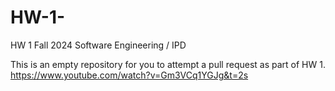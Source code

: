 # HW-1-

HW 1 Fall 2024 Software Engineering / IPD 

This is an empty repository for you to attempt a pull request as part of HW 1.
https://www.youtube.com/watch?v=Gm3VCq1YGJg&t=2s

